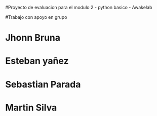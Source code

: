 #Proyecto de evaluacion para el modulo 2 - python basico - Awakelab

#Trabajo con apoyo en grupo

# Jhonn Bruna
# Esteban yañez
# Sebastian Parada
# Martin Silva
